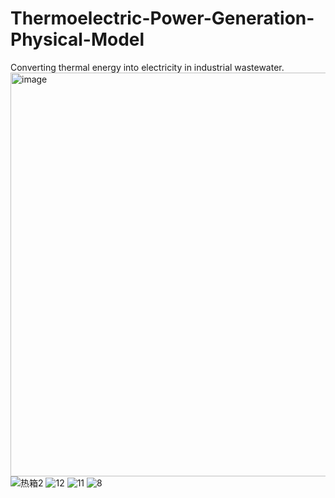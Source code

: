 # Thermoelectric-Power-Generation-Physical-Model
Converting thermal energy into electricity in industrial wastewater.
<img width="646" alt="image" src="https://user-images.githubusercontent.com/60951105/184307853-82bf8ea5-2ac4-41e2-b60a-35cf10e2cb48.png">
![热箱2](https://user-images.githubusercontent.com/60951105/184311048-025649af-e0a1-4ec1-a494-aac31654c472.JPG)
![12](https://user-images.githubusercontent.com/60951105/184310718-dfa09b35-76dd-4294-bd6c-5f88c06b403f.JPG)
![11](https://user-images.githubusercontent.com/60951105/184310727-1b3ca3ca-5d00-411d-a982-559442e13f2d.JPG)
![8](https://user-images.githubusercontent.com/60951105/184310773-b541f9fd-e0a2-4254-aeb4-a7d9d26edb97.JPG)

